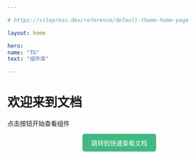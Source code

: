 ```yaml
---

# https://vitepress.dev/reference/default-theme-home-page

layout: home

hero:
name: "TG"
text: "组件库"

---
```


# 欢迎来到文档

点击按钮开始查看组件

<div class="divWrap">
    <a href="/BaseButton" class="custom-button">跳转到快速查看文档</a>
</div>

<style>
.divWrap{
    display: flex;
    justify-content: space-around;
    align-items: center;
}
.custom-button {
    display: inline-block;
    padding: 10px 20px;
    background-color: #42b983;
    color: white;
    text-decoration: none;
    border-radius: 5px;
    transition: background-color 0.3s;
    color:#fff !important;

}
.custom-button:hover {
    background-color: #33a06f;
}
</style>
